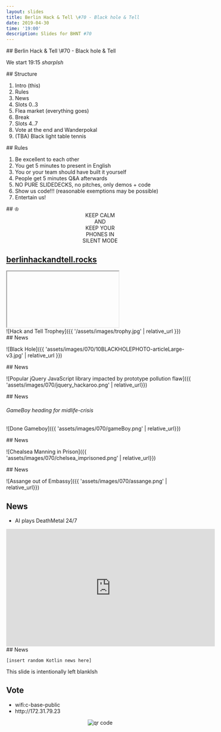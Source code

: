 ```yaml
---
layout: slides
title: Berlin Hack & Tell \#70 - Black hole & Tell
date: 2019-04-30
time: '19:00'
description: Slides for BHNT #70
---
```


<section data-markdown>
## Berlin Hack & Tell \#70 - Black hole & Tell

We start 19:15 *sharpIsh*
</section>

<section data-markdown>
## Structure

1. Intro (this)
1. Rules
1. News
1. Slots 0..3
1. Flea market (everything goes)
1. Break
1. Slots 4..7
1. Vote at the end and Wanderpokal
1. (TBA) Black light table tennis
</section>

<section data-markdown>
## Rules

1. Be excellent to each other
1. You get 5 minutes to present in English
1. You or your team should have built it yourself
1. People get 5 minutes Q&A afterwards
1. NO PURE SLIDEDECKS, no pitches, only demos + code
1. Show us code!!! (reasonable exemptions may be possible)
1. Entertain us!
</section>

<section data-markdown>
## &#9812;
<center>
KEEP CALM</br>
AND</br>
KEEP YOUR</br>
PHONES IN</br>
SILENT MODE</br>
</center>
</section>

<section>
<h2><a href="https://berlinhackandtell.rocks/">berlinhackandtell.rocks</a></h2>
<iframe class="stretch" data-src="https://berlinhackandtell.rocks"></iframe>
</section>

<section data-markdown>
![Hack and Tell Trophey]({{ '/assets/images/trophy.jpg' | relative_url }})
</section>

<section data-markdown>
## News

![Black Hole]({{ 'assets/images/070/10BLACKHOLEPHOTO-articleLarge-v3.jpg' | relative_url }})
</section>

<section data-markdown>
## News

![Popular jQuery JavaScript library impacted by prototype pollution flaw]({{ 'assets/images/070/jquery_hackaroo.png' | relative_url}})

</section>

<section data-markdown>
## News

###### GameBoy heading for midlife-crisis
![Done Gameboy]({{ 'assets/images/070/gameBoy.png' | relative_url}})

</section>

<section data-markdown>
## News

![Chealsea Manning in Prison]({{ 'assets/images/070/chelsea_imprisoned.png' | relative_url}})

</section>

<section data-markdown>
## News

![Assange out of Embassy]({{ 'assets/images/070/assange.png' | relative_url}})

</section>

<section>
<h2>News</h2>
<ul>
<li>AI plays DeathMetal 24/7</li>
</ul>
<center>
<iframe width="560" height="315" src="https://www.youtube-nocookie.com/embed/CNNmBtNcccE" frameborder="0" allow="accelerometer; autoplay; encrypted-media; gyroscope; picture-in-picture" allowfullscreen></iframe>
</center>
</section>

<section data-markdown>
## News

` [insert random Kotlin news here] `

</section>

<section data-markdown>
This slide is intentionally left blankIsh
</section>

<section>
<h2>Vote</h2>

<ul>
<li>wifi:c-base-public</li>
<li>http://172.31.79.23</li>
</ul>
<center>
<img src="http://api.qrserver.com/v1/create-qr-code/?color=000000&amp;bgcolor=FFFFFF&amp;data=http%3A%2F%2F172.31.79.23&amp;qzone=1&amp;margin=0&amp;size=400x400&amp;ecc=L" alt="qr code" />
</center>
</section>
